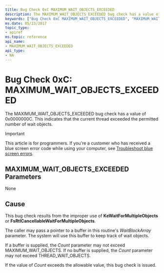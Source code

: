 ```yaml
---
title: Bug Check 0xC MAXIMUM_WAIT_OBJECTS_EXCEEDED
description: The MAXIMUM_WAIT_OBJECTS_EXCEEDED bug check has a value of 0x0000000C. This indicates that the current thread exceeded the permitted number of wait objects.
keywords: ["Bug Check 0xC MAXIMUM_WAIT_OBJECTS_EXCEEDED", "MAXIMUM_WAIT_OBJECTS_EXCEEDED"]
ms.date: 05/23/2017
topic_type:
- apiref
ms.topic: reference
api_name:
- MAXIMUM_WAIT_OBJECTS_EXCEEDED
api_type:
- NA
---
```


# Bug Check 0xC: MAXIMUM\_WAIT\_OBJECTS\_EXCEEDED


The MAXIMUM\_WAIT\_OBJECTS\_EXCEEDED bug check has a value of 0x0000000C. This indicates that the current thread exceeded the permitted number of wait objects.

> [!IMPORTANT]
> This article is for programmers. If you're a customer who has received a blue screen error code while using your computer, see [Troubleshoot blue screen errors](https://www.windows.com/stopcode).


## MAXIMUM\_WAIT\_OBJECTS\_EXCEEDED Parameters


None

## Cause

This bug check results from the improper use of **KeWaitForMultipleObjects** or **FsRtlCancellableWaitForMultipleObjects**.

The caller may pass a pointer to a buffer in this routine's *WaitBlockArray* parameter. The system will use this buffer to keep track of wait objects.

If a buffer is supplied, the *Count* parameter may not exceed MAXIMUM\_WAIT\_OBJECTS. If no buffer is supplied, the *Count* parameter may not exceed THREAD\_WAIT\_OBJECTS.

If the value of *Count* exceeds the allowable value, this bug check is issued.

 

 




